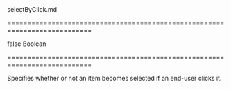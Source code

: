 <!--dep-->selectByClick.md<!--/dep-->
===========================================================================
<!--default-->false<!--/default-->
<!--type-->Boolean<!--/type-->
===========================================================================

<!--shortDescription-->
Specifies whether or not an item becomes selected if an end-user clicks it.
<!--/shortDescription-->

<!--fullDescription-->

<!--/fullDescription-->